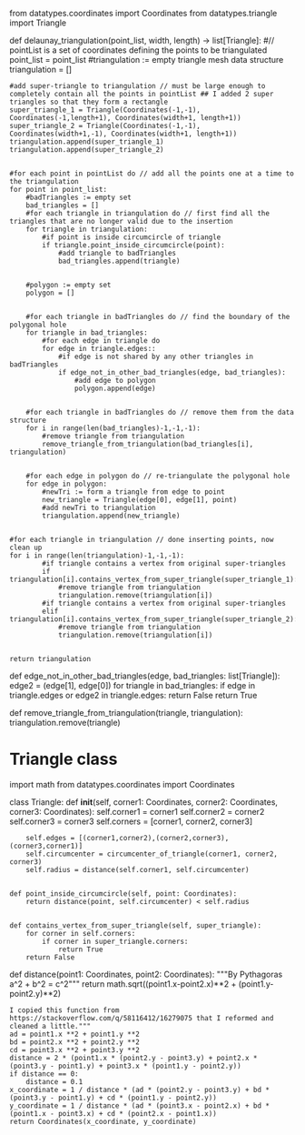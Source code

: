 from datatypes.coordinates import Coordinates
from datatypes.triangle import Triangle

def delaunay_triangulation(point_list, width, length) -> list[Triangle]:
	#// pointList is a set of coordinates defining the points to be triangulated
	point_list = point_list
	#triangulation := empty triangle mesh data structure
	triangulation = []


    #add super-triangle to triangulation // must be large enough to completely contain all the points in pointList ## I added 2 super triangles so that they form a rectangle
	super_triangle_1 = Triangle(Coordinates(-1,-1), Coordinates(-1,length+1), Coordinates(width+1, length+1))
	super_triangle_2 = Triangle(Coordinates(-1,-1), Coordinates(width+1,-1), Coordinates(width+1, length+1))
	triangulation.append(super_triangle_1)
	triangulation.append(super_triangle_2)


    #for each point in pointList do // add all the points one at a time to the triangulation
	for point in point_list:
        #badTriangles := empty set
		bad_triangles = []
        #for each triangle in triangulation do // first find all the triangles that are no longer valid due to the insertion
		for triangle in triangulation:
            #if point is inside circumcircle of triangle
			if triangle.point_inside_circumcircle(point):
                #add triangle to badTriangles
				bad_triangles.append(triangle)


        #polygon := empty set
		polygon = []


        #for each triangle in badTriangles do // find the boundary of the polygonal hole
		for triangle in bad_triangles:
            #for each edge in triangle do
			for edge in triangle.edges::
                #if edge is not shared by any other triangles in badTriangles
				if edge_not_in_other_bad_triangles(edge, bad_triangles): 
                    #add edge to polygon
					polygon.append(edge)


        #for each triangle in badTriangles do // remove them from the data structure
		for i in range(len(bad_triangles)-1,-1,-1):
            #remove triangle from triangulation
			remove_triangle_from_triangulation(bad_triangles[i], triangulation)


        #for each edge in polygon do // re-triangulate the polygonal hole
		for edge in polygon:
            #newTri := form a triangle from edge to point
			new_triangle = Triangle(edge[0], edge[1], point)
            #add newTri to triangulation
			triangulation.append(new_triangle)
    

	#for each triangle in triangulation // done inserting points, now clean up
	for i in range(len(triangulation)-1,-1,-1):
			#if triangle contains a vertex from original super-triangles
			if triangulation[i].contains_vertex_from_super_triangle(super_triangle_1):
				#remove triangle from triangulation
				triangulation.remove(triangulation[i])
			#if triangle contains a vertex from original super-triangles
			elif triangulation[i].contains_vertex_from_super_triangle(super_triangle_2):
				#remove triangle from triangulation
				triangulation.remove(triangulation[i])


	return triangulation


def edge_not_in_other_bad_triangles(edge, bad_triangles: list[Triangle]):
	edge2 = (edge[1], edge[0])
	for triangle in bad_triangles:
		if edge in triangle.edges or edge2 in triangle.edges:
			return False
	return True


def remove_triangle_from_triangulation(triangle, triangulation):
	triangulation.remove(triangle)


# Triangle class


import math
from datatypes.coordinates import Coordinates


class Triangle:
	def __init__(self, corner1: Coordinates, corner2: Coordinates, corner3: Coordinates):
		self.corner1 = corner1
		self.corner2 = corner2
		self.corner3 = corner3
		self.corners = [corner1, corner2, corner3]


		self.edges = [(corner1,corner2),(corner2,corner3),(corner3,corner1)]
		self.circumcenter = circumcenter_of_triangle(corner1, corner2, corner3)
		self.radius = distance(self.corner1, self.circumcenter)


	def point_inside_circumcircle(self, point: Coordinates):
		return distance(point, self.circumcenter) < self.radius


	def contains_vertex_from_super_triangle(self, super_triangle):
		for corner in self.corners:
			if corner in super_triangle.corners:
				return True
		return False


def distance(point1: Coordinates, point2: Coordinates):
	"""By Pythagoras a^2 + b^2 = c^2"""
	return math.sqrt((point1.x-point2.x)**2 + (point1.y-point2.y)**2)


	I copied this function from https://stackoverflow.com/q/58116412/16279075 that I reformed and 
	cleaned a little."""
	ad = point1.x **2 + point1.y **2
	bd = point2.x **2 + point2.y **2
	cd = point3.x **2 + point3.y **2
	distance = 2 * (point1.x * (point2.y - point3.y) + point2.x * (point3.y - point1.y) + point3.x * (point1.y - point2.y))
	if distance == 0:
		distance = 0.1
	x_coordinate = 1 / distance * (ad * (point2.y - point3.y) + bd * (point3.y - point1.y) + cd * (point1.y - point2.y))
	y_coordinate = 1 / distance * (ad * (point3.x - point2.x) + bd * (point1.x - point3.x) + cd * (point2.x - point1.x))
	return Coordinates(x_coordinate, y_coordinate)
